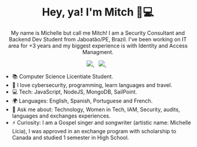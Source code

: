<h1 align='center'>
  Hey, ya! I'm Mitch 👩💻
</h1>

<p align='center'>
  My name is Michelle but call me Mitch! I am a Security Consultant and Backend Dev Student from Jaboatão/PE, Brazil.
I've been working on IT area for +3 years and my biggest experience is with Identity and Access Managment. 
  </p>
  
  
  
  <p align='center'>
  <a href="https://www.linkedin.com/in/michellelicia/">
    <img src="https://img.shields.io/badge/Linkedin-%230077B5.svg?&style=for-the-badge&logo=linkedin&logoColor=white" />
  </a>&nbsp;&nbsp;
  <a href="https://instagram.com/michelleliciaoficial">
    <img src="https://img.shields.io/badge/Instagram-%23E4405F.svg?&style=for-the-badge&logo=instagram&logoColor=white" />        
  </a>&nbsp;&nbsp;
  
</p>



- 📚 Computer Science Licentiate Student.
- 💙 I love cybersecurity, programming, learn languages and travel.
- 💻 Tech: JavaScript, NodeJS, MongoDB, SailPoint.
- 🌍 Languages: English, Spanish, Portuguese and French.
- 💬 Ask me about: Technology, Women in Tech, IAM, Security, audits, languages and exchanges experiences. 
- ⚡ Curiosity: I am a Gospel singer and songwriter (artistic name: Michelle Lícia), I was approved in an exchange program with scholarship to Canada and studied 1 semester in High School.
